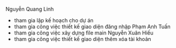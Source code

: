 Nguyễn Quang Linh
+ tham gia lập kế hoạch cho dự án 
+ tham gia công việc thiết kế giao diện đăng nhập 
Phạm Anh Tuấn 
+ tham gia công việc xây dựng file main 
Nguyễn Xuân Hiếu 
+ tham gia công việc thiết kế giao diện thêm xóa tài khoản 

